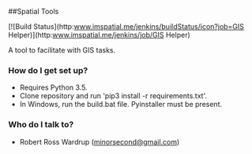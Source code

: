 ##Spatial Tools

[![Build Status](http:www.imspatial.me/jenkins/buildStatus/icon?job=GIS Helper)](http:www.imspatial.me/jenkins/job/GIS Helper)

A tool to facilitate with GIS tasks.

### How do I get set up? ###

* Requires Python 3.5.
* Clone repository and run 'pip3 install -r requirements.txt'.
* In Windows, run the build.bat file. Pyinstaller must be present.

### Who do I talk to? ###

* Robert Ross Wardrup (minorsecond@gmail.com)
